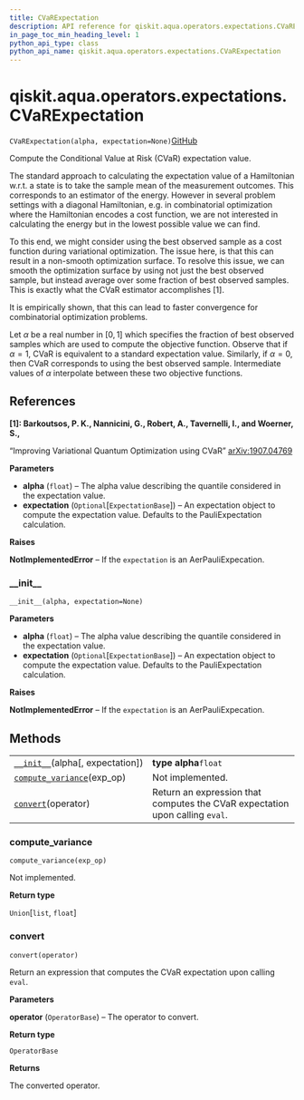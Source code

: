```yaml
---
title: CVaRExpectation
description: API reference for qiskit.aqua.operators.expectations.CVaRExpectation
in_page_toc_min_heading_level: 1
python_api_type: class
python_api_name: qiskit.aqua.operators.expectations.CVaRExpectation
---
```


<span id="qiskit-aqua-operators-expectations-cvarexpectation" />

# qiskit.aqua.operators.expectations.CVaRExpectation

<span id="qiskit.aqua.operators.expectations.CVaRExpectation" />

`CVaRExpectation(alpha, expectation=None)`[GitHub](https://github.com/qiskit-community/qiskit-aqua/tree/stable/0.8/qiskit/aqua/operators/expectations/cvar_expectation.py "view source code")

Compute the Conditional Value at Risk (CVaR) expectation value.

The standard approach to calculating the expectation value of a Hamiltonian w\.r.t. a state is to take the sample mean of the measurement outcomes. This corresponds to an estimator of the energy. However in several problem settings with a diagonal Hamiltonian, e.g. in combinatorial optimization where the Hamiltonian encodes a cost function, we are not interested in calculating the energy but in the lowest possible value we can find.

To this end, we might consider using the best observed sample as a cost function during variational optimization. The issue here, is that this can result in a non-smooth optimization surface. To resolve this issue, we can smooth the optimization surface by using not just the best observed sample, but instead average over some fraction of best observed samples. This is exactly what the CVaR estimator accomplishes \[1].

It is empirically shown, that this can lead to faster convergence for combinatorial optimization problems.

Let $\alpha$ be a real number in $[0,1]$ which specifies the fraction of best observed samples which are used to compute the objective function. Observe that if $\alpha = 1$, CVaR is equivalent to a standard expectation value. Similarly, if $\alpha = 0$, then CVaR corresponds to using the best observed sample. Intermediate values of $\alpha$ interpolate between these two objective functions.

## References

**\[1]: Barkoutsos, P. K., Nannicini, G., Robert, A., Tavernelli, I., and Woerner, S.,**

“Improving Variational Quantum Optimization using CVaR” [arXiv:1907.04769](https://arxiv.org/abs/1907.04769)

**Parameters**

*   **alpha** (`float`) – The alpha value describing the quantile considered in the expectation value.
*   **expectation** (`Optional`\[`ExpectationBase`]) – An expectation object to compute the expectation value. Defaults to the PauliExpectation calculation.

**Raises**

**NotImplementedError** – If the `expectation` is an AerPauliExpecation.

### \_\_init\_\_

<span id="qiskit.aqua.operators.expectations.CVaRExpectation.__init__" />

`__init__(alpha, expectation=None)`

**Parameters**

*   **alpha** (`float`) – The alpha value describing the quantile considered in the expectation value.
*   **expectation** (`Optional`\[`ExpectationBase`]) – An expectation object to compute the expectation value. Defaults to the PauliExpectation calculation.

**Raises**

**NotImplementedError** – If the `expectation` is an AerPauliExpecation.

## Methods

|                                                                                                                                                                           |                                                                              |
| ------------------------------------------------------------------------------------------------------------------------------------------------------------------------- | ---------------------------------------------------------------------------- |
| [`__init__`](#qiskit.aqua.operators.expectations.CVaRExpectation.__init__ "qiskit.aqua.operators.expectations.CVaRExpectation.__init__")(alpha\[, expectation])           | **type alpha**`float`                                                        |
| [`compute_variance`](#qiskit.aqua.operators.expectations.CVaRExpectation.compute_variance "qiskit.aqua.operators.expectations.CVaRExpectation.compute_variance")(exp\_op) | Not implemented.                                                             |
| [`convert`](#qiskit.aqua.operators.expectations.CVaRExpectation.convert "qiskit.aqua.operators.expectations.CVaRExpectation.convert")(operator)                           | Return an expression that computes the CVaR expectation upon calling `eval`. |

### compute\_variance

<span id="qiskit.aqua.operators.expectations.CVaRExpectation.compute_variance" />

`compute_variance(exp_op)`

Not implemented.

**Return type**

`Union`\[`list`, `float`]

### convert

<span id="qiskit.aqua.operators.expectations.CVaRExpectation.convert" />

`convert(operator)`

Return an expression that computes the CVaR expectation upon calling `eval`.

**Parameters**

**operator** (`OperatorBase`) – The operator to convert.

**Return type**

`OperatorBase`

**Returns**

The converted operator.

